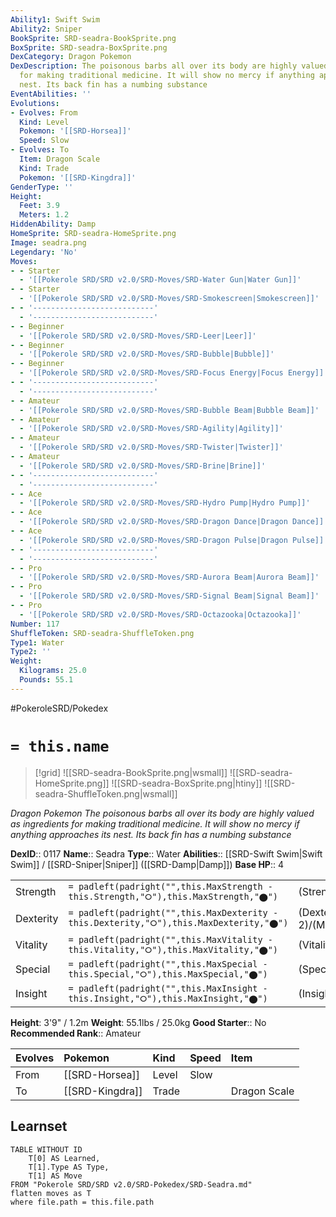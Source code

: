 ```yaml
---
Ability1: Swift Swim
Ability2: Sniper
BookSprite: SRD-seadra-BookSprite.png
BoxSprite: SRD-seadra-BoxSprite.png
DexCategory: Dragon Pokemon
DexDescription: The poisonous barbs all over its body are highly valued as ingredients
  for making traditional medicine. It will show no mercy if anything approaches its
  nest. Its back fin has a numbing substance
EventAbilities: ''
Evolutions:
- Evolves: From
  Kind: Level
  Pokemon: '[[SRD-Horsea]]'
  Speed: Slow
- Evolves: To
  Item: Dragon Scale
  Kind: Trade
  Pokemon: '[[SRD-Kingdra]]'
GenderType: ''
Height:
  Feet: 3.9
  Meters: 1.2
HiddenAbility: Damp
HomeSprite: SRD-seadra-HomeSprite.png
Image: seadra.png
Legendary: 'No'
Moves:
- - Starter
  - '[[Pokerole SRD/SRD v2.0/SRD-Moves/SRD-Water Gun|Water Gun]]'
- - Starter
  - '[[Pokerole SRD/SRD v2.0/SRD-Moves/SRD-Smokescreen|Smokescreen]]'
- - '---------------------------'
  - '---------------------------'
- - Beginner
  - '[[Pokerole SRD/SRD v2.0/SRD-Moves/SRD-Leer|Leer]]'
- - Beginner
  - '[[Pokerole SRD/SRD v2.0/SRD-Moves/SRD-Bubble|Bubble]]'
- - Beginner
  - '[[Pokerole SRD/SRD v2.0/SRD-Moves/SRD-Focus Energy|Focus Energy]]'
- - '---------------------------'
  - '---------------------------'
- - Amateur
  - '[[Pokerole SRD/SRD v2.0/SRD-Moves/SRD-Bubble Beam|Bubble Beam]]'
- - Amateur
  - '[[Pokerole SRD/SRD v2.0/SRD-Moves/SRD-Agility|Agility]]'
- - Amateur
  - '[[Pokerole SRD/SRD v2.0/SRD-Moves/SRD-Twister|Twister]]'
- - Amateur
  - '[[Pokerole SRD/SRD v2.0/SRD-Moves/SRD-Brine|Brine]]'
- - '---------------------------'
  - '---------------------------'
- - Ace
  - '[[Pokerole SRD/SRD v2.0/SRD-Moves/SRD-Hydro Pump|Hydro Pump]]'
- - Ace
  - '[[Pokerole SRD/SRD v2.0/SRD-Moves/SRD-Dragon Dance|Dragon Dance]]'
- - Ace
  - '[[Pokerole SRD/SRD v2.0/SRD-Moves/SRD-Dragon Pulse|Dragon Pulse]]'
- - '---------------------------'
  - '---------------------------'
- - Pro
  - '[[Pokerole SRD/SRD v2.0/SRD-Moves/SRD-Aurora Beam|Aurora Beam]]'
- - Pro
  - '[[Pokerole SRD/SRD v2.0/SRD-Moves/SRD-Signal Beam|Signal Beam]]'
- - Pro
  - '[[Pokerole SRD/SRD v2.0/SRD-Moves/SRD-Octazooka|Octazooka]]'
Number: 117
ShuffleToken: SRD-seadra-ShuffleToken.png
Type1: Water
Type2: ''
Weight:
  Kilograms: 25.0
  Pounds: 55.1
---
```


#PokeroleSRD/Pokedex

# `= this.name`

> [!grid]
> ![[SRD-seadra-BookSprite.png|wsmall]]
> ![[SRD-seadra-HomeSprite.png]]
> ![[SRD-seadra-BoxSprite.png|htiny]]
> ![[SRD-seadra-ShuffleToken.png|wsmall]]


*Dragon Pokemon*
*The poisonous barbs all over its body are highly valued as ingredients for making traditional medicine. It will show no mercy if anything approaches its nest. Its back fin has a numbing substance*

**DexID**:: 0117
**Name**:: Seadra
**Type**:: Water
**Abilities**:: [[SRD-Swift Swim|Swift Swim]] / [[SRD-Sniper|Sniper]] ([[SRD-Damp|Damp]])
**Base HP**:: 4

|           |                                                                                        |                                          |
| --------- | -------------------------------------------------------------------------------------- | ---------------------------------------- |
| Strength  | `= padleft(padright("",this.MaxStrength - this.Strength,"⭘"),this.MaxStrength,"⬤")`    | (Strength::2)/(MaxStrength::4)   |
| Dexterity | `= padleft(padright("",this.MaxDexterity - this.Dexterity,"⭘"),this.MaxDexterity,"⬤")` | (Dexterity:: 2)/(MaxDexterity::5) |
| Vitality  | `= padleft(padright("",this.MaxVitality - this.Vitality,"⭘"),this.MaxVitality,"⬤")`    | (Vitality::3)/(MaxVitality::6)   |
| Special   | `= padleft(padright("",this.MaxSpecial - this.Special,"⭘"),this.MaxSpecial,"⬤")`       | (Special::3)/(MaxSpecial::6)     |
| Insight   | `= padleft(padright("",this.MaxInsight - this.Insight,"⭘"),this.MaxInsight,"⬤")`       | (Insight::2)/(MaxInsight::4)     |

**Height**: 3'9" / 1.2m
**Weight**: 55.1lbs / 25.0kg
**Good Starter**:: No
**Recommended Rank**:: Amateur

| Evolves   | Pokemon         | Kind   | Speed   | Item         |
|:----------|:----------------|:-------|:--------|:-------------|
| From      | [[SRD-Horsea]]  | Level  | Slow    |              |
| To        | [[SRD-Kingdra]] | Trade  |         | Dragon Scale |

## Learnset

```dataview
TABLE WITHOUT ID
    T[0] AS Learned,
    T[1].Type AS Type,
    T[1] AS Move
FROM "Pokerole SRD/SRD v2.0/SRD-Pokedex/SRD-Seadra.md"
flatten moves as T
where file.path = this.file.path
```
